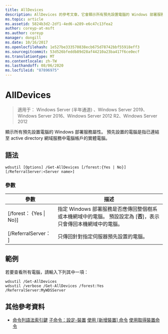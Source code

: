 ```yaml
---
title: AllDevices
description: AllDevices 的參考文章，它會顯示所有預先設置電腦的 Windows 部署服務屬性。
ms.topic: article
ms.assetid: 5824b3d2-2df1-4ed6-a289-e6c47c13fea2
author: coreyp-at-msft
ms.author: coreyp
manager: dongill
ms.date: 10/16/2017
ms.openlocfilehash: 1e527be333570838ecb675d78742bbf55918eff3
ms.sourcegitcommit: 53d526bfeddb89d28af44210a23ba417f6ce0ecf
ms.translationtype: MT
ms.contentlocale: zh-TW
ms.lasthandoff: 08/06/2020
ms.locfileid: "87896975"
---
```

# <a name="get-alldevices"></a>AllDevices

> 適用于： Windows Server (半年通道) 、Windows Server 2019、Windows Server 2016、Windows Server 2012 R2、Windows Server 2012

顯示所有預先設置電腦的 Windows 部署服務屬性。 預先設置的電腦是指已連結至 active directory 網域服務中電腦帳戶的實體電腦。

## <a name="syntax"></a>語法
```
wdsutil [Options] /Get-AllDevices [/forest:{Yes | No}] [/ReferralServer:<Server name>]
```
### <a name="parameters"></a>參數
|參數|描述|
|-------|--------|
|[/forest： {Yes &#124; No}]|指定 Windows 部署服務是否應傳回整個樹系或本機網域中的電腦。 預設設定為 [**否**]，表示只會傳回本機網域中的電腦。|
|[/ReferralServer： <Server name> ]|只傳回針對指定伺服器預先設置的電腦。|
## <a name="examples"></a>範例
若要查看所有電腦，請輸入下列其中一項：
```
wdsutil /Get-AllDevices
wdsutil /verbose /Get-AllDevices /forest:Yes /ReferralServer:MyWDSServer
```
## <a name="additional-references"></a>其他參考資料
- [命令列語法索引鍵](command-line-syntax-key.md) 
[子命令：設定-裝置](subcommand-set-device.md) 
[使用 [新增裝置] 命令](using-the-add-device-command.md) 
[使用取得裝置命令](using-the-get-device-command.md)
